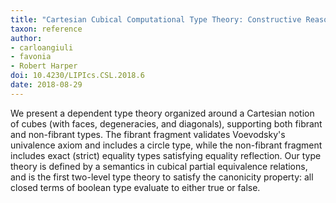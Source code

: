 ```yaml
---
title: "Cartesian Cubical Computational Type Theory: Constructive Reasoning with Paths and Equalities"
taxon: reference
author:
- carloangiuli
- favonia
- Robert Harper
doi: 10.4230/LIPIcs.CSL.2018.6
date: 2018-08-29
---
```


We present a dependent type theory organized around a Cartesian notion of cubes (with faces, degeneracies, and diagonals), supporting both fibrant and non-fibrant types. The fibrant fragment validates Voevodsky's univalence axiom and includes a circle type, while the non-fibrant fragment includes exact (strict) equality types satisfying equality reflection. Our type theory is defined by a semantics in cubical partial equivalence relations, and is the first two-level type theory to satisfy the canonicity property: all closed terms of boolean type evaluate to either true or false. 
